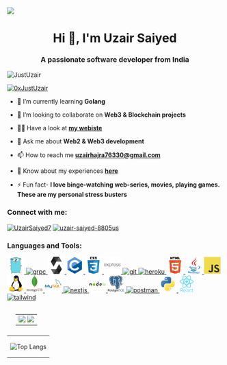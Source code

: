 <!-- Create this readme profile from https://rahuldkjain.github.io/gh-profile-readme-generator/  -->
<img align="center" src="https://i.imgur.com/4ASafy0.png">
<h1 align="center">Hi 👋, I'm Uzair Saiyed</h1>
<h3 align="center">A passionate software developer from India</h3>

<p align="left"> <img src="https://komarev.com/ghpvc/?username=JustUzair&label=Profile%20views&color=0e75b6&style=flat" alt="JustUzair" /> </p>
<p align="left"> <a href="https://twitter.com/0xJustUzair" target="blank"><img src="https://img.shields.io/twitter/follow/0xJustUzair?logo=twitter&style=for-the-badge" alt="0xJustUzair" /></a> </p>


- 🌱 I’m currently learning **Golang**

- 👯 I’m looking to collaborate on **Web3 & Blockchain projects**

- 👨‍💻 Have a look at **[my webiste](https://portfolio-uzair-saiyed.vercel.app/)**

- 💬 Ask me about **Web2 & Web3 development**

- 📫 How to reach me **uzairhajra76330@gmail.com**

- 📄 Know about my experiences **[here](https://drive.google.com/drive/folders/1L-lZl6R3ryGMujmqlVnU3ZjN2onxpmuN)**

- ⚡ Fun fact- **I love binge-watching web-series, movies, playing games. These are my personal stress busters**

<h3 align="left">Connect with me:</h3>
<p align="left">

<a href="https://twitter.com/0xJustUzair" target="blank"><img align="center" src="https://raw.githubusercontent.com/rahuldkjain/github-profile-readme-generator/master/src/images/icons/Social/twitter.svg" alt="UzairSaiyed7" height="30" width="40" /></a>
<a href="https://www.linkedin.com/in/0xJustUzair" target="blank"><img align="center" src="https://raw.githubusercontent.com/rahuldkjain/github-profile-readme-generator/master/src/images/icons/Social/linked-in-alt.svg" alt="uzair-saiyed-8805us" height="30" width="40" /></a>


<h3 align="left">Languages and Tools:</h3>
<p align="left"> <a href="https://golang.org" target="_blank" rel="noreferrer"> <img src="https://raw.githubusercontent.com/devicons/devicon/master/icons/go/go-original.svg" alt="go" width="40" height="40"/> </a><a href="https://grpc.io/" target="_blank" rel="noreferrer"> <img src="https://grpc.io/img/logos/grpc-logo.png" alt="grpc" width="60" height="40"/> </a><a href="" rel="nofollow"><img src="https://raw.githubusercontent.com/devicons/devicon/master/icons/solidity/solidity-original.svg" alt="solidity" width="40" height="40" style="max-width: 100%;"> </a> <a href="https://www.cprogramming.com/" target="_blank" rel="noreferrer"> <img src="https://raw.githubusercontent.com/devicons/devicon/master/icons/c/c-original.svg" alt="c" width="40" height="40"/> </a> <a href="https://www.w3schools.com/css/" target="_blank" rel="noreferrer"> <img src="https://raw.githubusercontent.com/devicons/devicon/master/icons/css3/css3-original-wordmark.svg" alt="css3" width="40" height="40"/> </a> <a href="https://expressjs.com" target="_blank" rel="noreferrer"> <img src="https://raw.githubusercontent.com/devicons/devicon/master/icons/express/express-original-wordmark.svg" alt="express" width="40" height="40"/> </a> <a href="https://git-scm.com/" target="_blank" rel="noreferrer"> <img src="https://www.vectorlogo.zone/logos/git-scm/git-scm-icon.svg" alt="git" width="40" height="40"/> </a> <a href="https://heroku.com" target="_blank" rel="noreferrer"> <img src="https://www.vectorlogo.zone/logos/heroku/heroku-icon.svg" alt="heroku" width="40" height="40"/> </a> <a href="https://www.w3.org/html/" target="_blank" rel="noreferrer"> <img src="https://raw.githubusercontent.com/devicons/devicon/master/icons/html5/html5-original-wordmark.svg" alt="html5" width="40" height="40"/> </a> <a href="https://www.java.com" target="_blank" rel="noreferrer"> <img src="https://raw.githubusercontent.com/devicons/devicon/master/icons/java/java-original.svg" alt="java" width="40" height="40"/> </a> <a href="https://developer.mozilla.org/en-US/docs/Web/JavaScript" target="_blank" rel="noreferrer"> <img src="https://raw.githubusercontent.com/devicons/devicon/master/icons/javascript/javascript-original.svg" alt="javascript" width="40" height="40"/> </a> <a href="https://www.linux.org/" target="_blank" rel="noreferrer"> <img src="https://raw.githubusercontent.com/devicons/devicon/master/icons/linux/linux-original.svg" alt="linux" width="40" height="40"/> </a> <a href="https://www.mongodb.com/" target="_blank" rel="noreferrer"> <img src="https://raw.githubusercontent.com/devicons/devicon/master/icons/mongodb/mongodb-original-wordmark.svg" alt="mongodb" width="40" height="40"/> </a> <a href="https://www.mysql.com/" target="_blank" rel="noreferrer"> <img src="https://raw.githubusercontent.com/devicons/devicon/master/icons/mysql/mysql-original-wordmark.svg" alt="mysql" width="40" height="40"/> </a> <a href="https://nextjs.org/" target="_blank" rel="noreferrer"> <img src="https://cdn.worldvectorlogo.com/logos/nextjs-2.svg" alt="nextjs" width="40" height="40"/> </a> <a href="https://nodejs.org" target="_blank" rel="noreferrer"> <img src="https://raw.githubusercontent.com/devicons/devicon/master/icons/nodejs/nodejs-original-wordmark.svg" alt="nodejs" width="40" height="40"/> </a> <a href="https://www.postgresql.org" target="_blank" rel="noreferrer"> <img src="https://raw.githubusercontent.com/devicons/devicon/master/icons/postgresql/postgresql-original-wordmark.svg" alt="postgresql" width="40" height="40"/> </a> <a href="https://postman.com" target="_blank" rel="noreferrer"> <img src="https://www.vectorlogo.zone/logos/getpostman/getpostman-icon.svg" alt="postman" width="40" height="40"/> </a> <a href="https://www.python.org" target="_blank" rel="noreferrer"> <img src="https://raw.githubusercontent.com/devicons/devicon/master/icons/python/python-original.svg" alt="python" width="40" height="40"/> </a> <a href="https://reactjs.org/" target="_blank" rel="noreferrer"> <img src="https://raw.githubusercontent.com/devicons/devicon/master/icons/react/react-original-wordmark.svg" alt="react" width="40" height="40"/> </a> <a href="https://tailwindcss.com/" target="_blank" rel="noreferrer"> <img src="https://www.vectorlogo.zone/logos/tailwindcss/tailwindcss-icon.svg" alt="tailwind" width="40" height="40"/> </a> </p>
<table align="center" style="display:flex;justify-content:space-between;align-items:center;padding:10px 20px;">
<td>
<img width="48%" src="https://github-readme-stats.vercel.app/api?username=JustUzair&show_icons=true&theme=tokyonight"/>
<img width="48%" src="https://github-readme-streak-stats.herokuapp.com?user=JustUzair&theme=tokyonight&date_format=M%20j%5B%2C%20Y%5D" />
</td>
</table>
<table align="center"> <td>

![Top Langs](https://github-readme-stats.vercel.app/api/top-langs/?username=JustUzair\&layout=compact&theme=tokyonight)
</td> </table>
